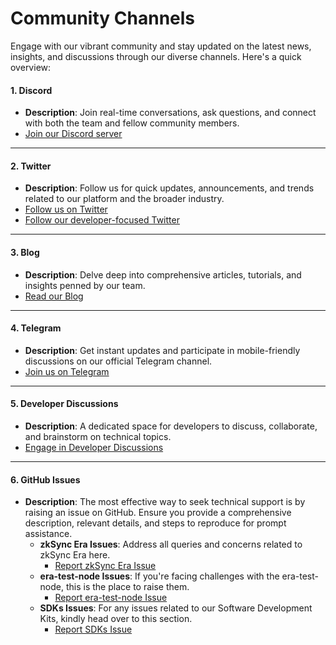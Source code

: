 # Community Channels

Engage with our vibrant community and stay updated on the latest news, insights, and discussions through our diverse channels. Here's a quick overview:

#### **1. Discord**

* **Description**: Join real-time conversations, ask questions, and connect with both the team and fellow community members.
* [Join our Discord server](https://join.zksync.dev/)

***

#### **2. Twitter**

* **Description**: Follow us for quick updates, announcements, and trends related to our platform and the broader industry.
* [Follow us on Twitter](https://twitter.com/zksync)
* [Follow our developer-focused Twitter ](https://twitter.com/zkSyncDevs)

***

#### **3. Blog**

* **Description**: Delve deep into comprehensive articles, tutorials, and insights penned by our team.
* [Read our Blog](https://zksync.mirror.xyz/)

***

#### **4. Telegram**

* **Description**: Get instant updates and participate in mobile-friendly discussions on our official Telegram channel.
* [Join us on Telegram](https://t.me/zksync)

***

#### **5. Developer Discussions**

* **Description**: A dedicated space for developers to discuss, collaborate, and brainstorm on technical topics.
* [Engage in Developer Discussions](https://chat.openai.com/c/a38df056-5f9e-4754-b375-e4beb1322e58#link-to-developer-discussions)

***

#### **6. GitHub Issues**

* **Description**: The most effective way to seek technical support is by raising an issue on GitHub. Ensure you provide a comprehensive description, relevant details, and steps to reproduce for prompt assistance.
  * **zkSync Era Issues**: Address all queries and concerns related to zkSync Era here.
    * [Report zkSync Era Issue](https://github.com/matter-labs/zksync-era/issues)
  * **era-test-node Issues**: If you're facing challenges with the era-test-node, this is the place to raise them.
    * [Report era-test-node Issue](https://github.com/matter-labs/era-test-node/issues)
  * **SDKs Issues**: For any issues related to our Software Development Kits, kindly head over to this section.
    * [Report SDKs Issue](https://github.com/zksync-sdk)

